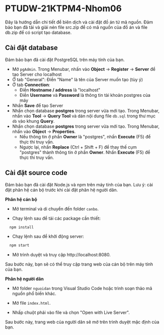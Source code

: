 # PTUDW-21KTPM4-Nhom06
Đây là hướng dẫn chi tiết để biên dịch và cài đặt đồ án từ mã nguồn. Đảm bảo bạn đã tải và giải nén file src.zip để có mã nguồn của đồ án và file db.zip để có script tạo database.

## Cài đặt database

Đảm bảo bạn đã cài đặt PostgreSQL trên máy tính của bạn.

- Mở `pgAdmin`. Trong Menubar, nhấn vào **Object** -> **Register** -> **Server** để tạo Server cho localhost
- Ở tab "General": Điền "Name" là tên của Server muốn tạo (tùy ý)
- Ở tab **Connection**:
   + Điền **Hostname / address** là "localhost"
   + Điền **Username** và **Password** là thông tin tài khoản postgres của máy
- Nhấn **Save** để tạo Server
- Nhấn chọn database **postgres** trong server vừa mới tạo. Trong Menubar, nhấn vào **Tool** -> **Query Tool** và dán nội dung file `db.sql` trong thư mục `db` vào khung **Query**.
- Nhấn chọn database **postgres** trong server vừa mới tạo. Trong Menubar, nhấn vào **Object** -> **Properties**.
   + Nếu thông tin ở phần **Owner** là "postgres", nhấn **Execute** (F5) để thực thi truy vấn.
   + Ngược lại, nhấn **Replace** (Ctrl + Shift + F) để thay thế cụm "postgres" thành thông tin ở phần **Owner**. Nhấn **Execute** (F5) để thực thi truy vấn.

## Cài đặt source code

Đảm bảo bạn đã cài đặt Node.js và npm trên máy tính của bạn. 
Lưu ý: cài đặt phân hệ cán bộ trước khi cài đặt phân hệ người dân.

**Phân hệ cán bộ**

- Mở terminal và di chuyển đến folder `canbo`.

- Chạy lệnh sau để tải các package cần thiết:
```bash
  npm install
```
- Chạy lệnh sau để khởi động server:
```bash
  npm start
```
- Mở trình duyệt và truy cập http://localhost:8080.

Sau bước này, bạn sẽ có thể truy cập trang web của cán bộ trên máy tính của bạn.


**Phân hệ người dân**

- Mở folder `nguoidan` trong Visual Studio Code hoặc trình soạn thảo mã nguồn phổ biến khác.

- Mở file `index.html`.

- Nhấp chuột phải vào file và chọn "Open with Live Server".

Sau bước này, trang web của người dân sẽ mở trên trình duyệt mặc định của bạn.


